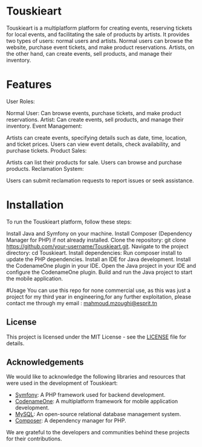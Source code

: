 # Touskieart
Touskieart is a multiplatform platform for creating events, reserving tickets for local events, and facilitating the sale of products by artists. It provides two types of users: normal users and artists. Normal users can browse the website, purchase event tickets, and make product reservations. Artists, on the other hand, can create events, sell products, and manage their inventory.


# Features
User Roles:

Normal User: Can browse events, purchase tickets, and make product reservations.
Artist: Can create events, sell products, and manage their inventory.
Event Management:

Artists can create events, specifying details such as date, time, location, and ticket prices.
Users can view event details, check availability, and purchase tickets.
Product Sales:

Artists can list their products for sale.
Users can browse and purchase products.
Reclamation System:

Users can submit reclamation requests to report issues or seek assistance.


# Installation
To run the Touskieart platform, follow these steps:

Install Java and Symfony on your machine.
Install Composer (Dependency Manager for PHP) if not already installed.
Clone the repository: git clone https://github.com/your-username/Touskieart.git.
Navigate to the project directory: cd Touskieart.
Install dependencies: Run composer install to update the PHP dependencies.
Install an IDE for Java development.
Install the CodenameOne plugin in your IDE.
Open the Java project in your IDE and configure the CodenameOne plugin.
Build and run the Java project to start the mobile application.


#Usage
You can use this repo for none commercial use, as this was just a project for my third year in engineering,for any further exploitation, please contact me through my email : mahmoud.mzoughi@esprit.tn

## License
This project is licensed under the MIT License - see the [LICENSE](LICENSE) file for details.


## Acknowledgements

We would like to acknowledge the following libraries and resources that were used in the development of Touskieart:

- [Symfony](https://symfony.com): A PHP framework used for backend development.
- [CodenameOne](https://www.codenameone.com): A multiplatform framework for mobile application development.
- [MySQL](https://www.mysql.com): An open-source relational database management system.
- [Composer](https://getcomposer.org): A dependency manager for PHP.

We are grateful to the developers and communities behind these projects for their contributions.


